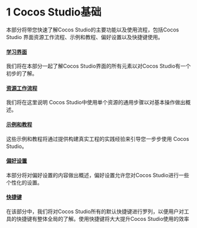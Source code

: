 # 1 Cocos Studio基础


本部分将带您快速了解Cocos Studio的主要功能以及使用流程，包括Cocos Studio 界面资源工作流程、示例和教程、偏好设置以及快捷键使用。

#### [学习界面](../interface/about/zh.md)

我们将在本部分一起了解Cocos Studio界面的所有元素以对Cocos Studio有一个初步的了解。

#### [资源工作流程](../interface/resources/zh.md)

我们将在这里说明 Cocos Studio中使用单个资源的通用步骤以对基本操作做出概述。

#### [示例和教程](../samples-and-tutorial/zh.md)

这些示例和教程将通过提供构建真实工程的实践经验来引导您一步步使用 Cocos Studio。

#### [偏好设置](../preference/zh.md)

本部分将对偏好设置的内容做出概述，偏好设置允许您对Cocos Studio进行一些个性化的设置。

#### [快捷键](../shotcut/zh.md)

在该部分中，我们将对Cocos Studio所有的默认快捷键进行罗列，以便用户对工具的快捷键有整体全局的了解。使用快捷键将大大提升Cocos Studio使用的效率